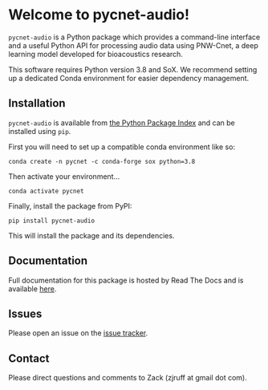 # Welcome to pycnet-audio!

`pycnet-audio` is a Python package which provides a command-line 
interface and a useful Python API for processing audio data using 
PNW-Cnet, a deep learning model developed for bioacoustics research.

This software requires Python version 3.8 and SoX. We recommend setting
up a dedicated Conda environment for easier dependency management.

## Installation

`pycnet-audio` is available from 
[the Python Package Index](https://pypi.org/project/pycnet-audio/) and can be
installed using `pip`.

First you will need to set up a compatible conda environment like so:

```
conda create -n pycnet -c conda-forge sox python=3.8
```

Then activate your environment...

```
conda activate pycnet
``` 

Finally, install the package from PyPI:

```
pip install pycnet-audio
```

This will install the package and its dependencies.

## Documentation

Full documentation for this package is hosted by Read The Docs and is 
available [here](https://pycnet-audio.readthedocs.io/en/latest/).

## Issues

Please open an issue on the [issue tracker](https://github.com/zjruff/pycnet-audio/issues).

## Contact

Please direct questions and comments to Zack (zjruff at gmail dot com).
